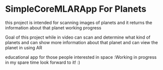 # SimpleCoreMLARApp For Planets
this project is intended for scanning images of planets and it returns the information about that planet working progress


Goal of this project while in video can scan and determine what kind of planets and can show more information about that planet
and can view the planet in using AR

educational app for those people interested in space
:Working in progress in my spare time look forward to it! :)

